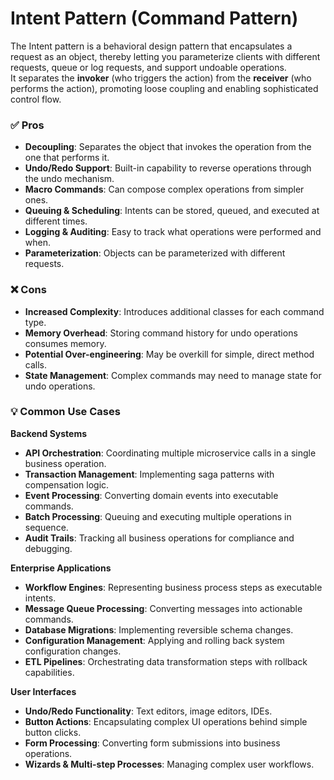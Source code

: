 # Intent Pattern (Command Pattern)

The Intent pattern is a behavioral design pattern that encapsulates a request as an object, thereby letting you parameterize clients with different requests, queue or log requests, and support undoable operations.  
It separates the **invoker** (who triggers the action) from the **receiver** (who performs the action), promoting loose coupling and enabling sophisticated control flow.

### ✅ Pros

* **Decoupling**: Separates the object that invokes the operation from the one that performs it.
* **Undo/Redo Support**: Built-in capability to reverse operations through the undo mechanism.
* **Macro Commands**: Can compose complex operations from simpler ones.
* **Queuing & Scheduling**: Intents can be stored, queued, and executed at different times.
* **Logging & Auditing**: Easy to track what operations were performed and when.
* **Parameterization**: Objects can be parameterized with different requests.

### ❌ Cons

* **Increased Complexity**: Introduces additional classes for each command type.
* **Memory Overhead**: Storing command history for undo operations consumes memory.
* **Potential Over-engineering**: May be overkill for simple, direct method calls.
* **State Management**: Complex commands may need to manage state for undo operations.

### 💡 Common Use Cases

**Backend Systems**
* **API Orchestration**: Coordinating multiple microservice calls in a single business operation.
* **Transaction Management**: Implementing saga patterns with compensation logic.
* **Event Processing**: Converting domain events into executable commands.
* **Batch Processing**: Queuing and executing multiple operations in sequence.
* **Audit Trails**: Tracking all business operations for compliance and debugging.

**Enterprise Applications**
* **Workflow Engines**: Representing business process steps as executable intents.
* **Message Queue Processing**: Converting messages into actionable commands.
* **Database Migrations**: Implementing reversible schema changes.
* **Configuration Management**: Applying and rolling back system configuration changes.
* **ETL Pipelines**: Orchestrating data transformation steps with rollback capabilities.

**User Interfaces**
* **Undo/Redo Functionality**: Text editors, image editors, IDEs.
* **Button Actions**: Encapsulating complex UI operations behind simple button clicks.
* **Form Processing**: Converting form submissions into business operations.
* **Wizards & Multi-step Processes**: Managing complex user workflows.
